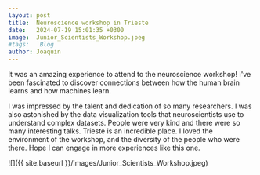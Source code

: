 ```yaml
---
layout: post
title:  Neuroscience workshop in Trieste
date:   2024-07-19 15:01:35 +0300
image:  Junior_Scientists_Workshop.jpeg
#tags:   Blog
author: Joaquin
---
```



It was an amazing experience to attend to the neuroscience workshop! I've been fascinated to discover connections between how the human brain learns and how machines learn.

I was impressed by the talent and dedication of so many researchers. I was also astonished by the data visualization tools that neuroscientists use to understand complex datasets. People were very kind and there were so many interesting talks. Trieste is an incredible place. I loved the environment of the workshop, and the diversity of the people who were there. Hope I can engage in more experiences like this one.


![]({{ site.baseurl }}/images/Junior_Scientists_Workshop.jpeg)




